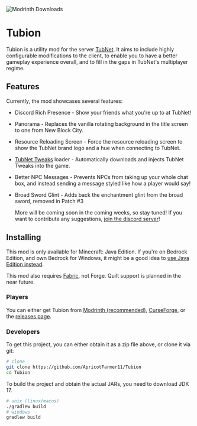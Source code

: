 ![Modrinth Downloads](https://img.shields.io/modrinth/dt/tubion?label=modrinth%20downloads&style=for-the-badge)
# Tubion
Tubion is a utility mod for the server [TubNet](https://forums.tubnet.gg/). It aims to include highly configurable modifications to the client, to enable you to have a better gameplay experience overall, and to fill in the gaps in TubNet's multiplayer regime.

## Features
Currently, the mod showcases several features:

* Discord Rich Presence - Show your friends what you're up to at TubNet!
* Panorama - Replaces the vanilla rotating background in the title screen to one from New Block City.
* Resource Reloading Screen - Force the resource reloading screen to show the TubNet brand logo and a hue when connecting to TubNet.
* [TubNet Tweaks](https://modrinth.com/resourcepack/tubnet-tweaks) loader - Automatically downloads and injects TubNet Tweaks into the game.
* Better NPC Messages - Prevents NPCs from taking up your whole chat box, and instead sending a message styled like how a player would say!
* Broad Sword Glint - Adds back the enchantment glint from the broad sword, removed in Patch #3
  
    More will be coming soon in the coming weeks, so stay tuned! If you want to contribute any suggestions, [join the discord server](https://dsc.gg/apricotfarmer11)!
## Installing
This mod is only available for Minecraft: Java Edition. If you're on Bedrock Edition, and own Bedrock for Windows, it might be a good idea to [use Java Edition instead](https://help.minecraft.net/hc/en-us/articles/4607523809933-Buy-Minecraft-PC-Bundle-Get-Both-Games-).

This mod also requires [Fabric](https://fabricmc.net/), not Forge. Quilt support is planned in the near future.

### Players
You can either get Tubion from [Modrinth (recommended)](https://modrinth.com/mod/tubion), [CurseForge](https://curseforge.com/minecraft/mc-mods/tubion), or the [releases page](https://github.com/ApricotFarmer11/Tubion/releases).

### Developers
To get this project, you can either obtain it as a zip file above, or clone it via git:
```bash
# clone
git clone https://github.com/ApricotFarmer11/Tubion
cd Tubion
```
To build the project and obtain the actual JARs, you need to download JDK 17.
```bash
# unix (linux/macos)
./gradlew build
# windows
gradlew build
```


